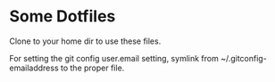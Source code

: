 Some Dotfiles
=============

Clone to your home dir to use these files.

For setting the git config user.email setting, symlink from
~/.gitconfig-emailaddress to the proper file.
